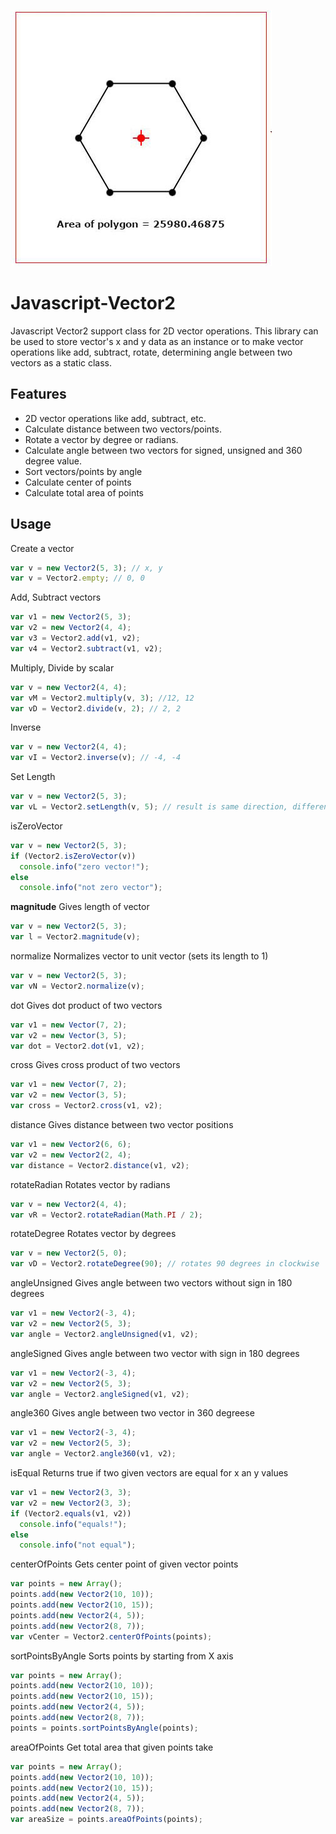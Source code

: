 ![alt tag](https://raw.githubusercontent.com/dogancoruh/Javascript-Vector2/bab448512be52aecb179a7968f8941d35636d980/README.jpg)

# Javascript-Vector2

Javascript Vector2 support class for 2D vector operations. This library can be used to store vector's x and y data as an instance or to make vector operations like add, subtract, rotate, determining angle between two vectors as a static class.

Features
--------
* 2D vector operations like add, subtract, etc.
* Calculate distance between two vectors/points.
* Rotate a vector by degree or radians.
* Calculate angle between two vectors for signed, unsigned and 360 degree value.
* Sort vectors/points by angle
* Calculate center of points
* Calculate total area of points

Usage
-----

Create a vector
```javascript
var v = new Vector2(5, 3); // x, y
var v = Vector2.empty; // 0, 0
```
Add, Subtract vectors
```javascript
var v1 = new Vector2(5, 3);
var v2 = new Vector2(4, 4);
var v3 = Vector2.add(v1, v2);
var v4 = Vector2.subtract(v1, v2);
```
Multiply, Divide by scalar
```javascript
var v = new Vector2(4, 4);
var vM = Vector2.multiply(v, 3); //12, 12
var vD = Vector2.divide(v, 2); // 2, 2
```
Inverse
```javascript
var v = new Vector2(4, 4);
var vI = Vector2.inverse(v); // -4, -4
```
Set Length
```javascript
var v = new Vector2(5, 3);
var vL = Vector2.setLength(v, 5); // result is same direction, different size
```
isZeroVector
```javascript
var v = new Vector2(5, 3);
if (Vector2.isZeroVector(v))
  console.info("zero vector!");
else
  console.info("not zero vector");
```

**magnitude**
Gives length of vector
```javascript
var v = new Vector2(5, 3);
var l = Vector2.magnitude(v);
```

normalize
Normalizes vector to unit vector (sets its length to 1)
```javascript
var v = new Vector2(5, 3);
var vN = Vector2.normalize(v);
```

dot
Gives dot product of two vectors
```javascript
var v1 = new Vector(7, 2);
var v2 = new Vector(3, 5);
var dot = Vector2.dot(v1, v2);
```

cross
Gives cross product of two vectors
```javascript
var v1 = new Vector(7, 2);
var v2 = new Vector(3, 5);
var cross = Vector2.cross(v1, v2);
```

distance
Gives distance between two vector positions
```javascript
var v1 = new Vector2(6, 6);
var v2 = new Vector2(2, 4);
var distance = Vector2.distance(v1, v2);
```

rotateRadian
Rotates vector by radians
```javascript
var v = new Vector2(4, 4);
var vR = Vector2.rotateRadian(Math.PI / 2);
```

rotateDegree
Rotates vector by degrees
```javascript
var v = new Vector2(5, 0);
var vD = Vector2.rotateDegree(90); // rotates 90 degrees in clockwise
```

angleUnsigned
Gives angle between two vectors without sign in 180 degrees
```javascript
var v1 = new Vector2(-3, 4);
var v2 = new Vector2(5, 3);
var angle = Vector2.angleUnsigned(v1, v2);
```

angleSigned
Gives angle between two vector with sign in 180 degrees
```javascript
var v1 = new Vector2(-3, 4);
var v2 = new Vector2(5, 3);
var angle = Vector2.angleSigned(v1, v2);
```

angle360
Gives angle between two vector in 360 degreese
```javascript
var v1 = new Vector2(-3, 4);
var v2 = new Vector2(5, 3);
var angle = Vector2.angle360(v1, v2);
```

isEqual
Returns true if two given vectors are equal for x an y values
```javascript
var v1 = new Vector2(3, 3);
var v2 = new Vector2(3, 3);
if (Vector2.equals(v1, v2))
  console.info("equals!");
else
  console.info("not equal");
```

centerOfPoints
Gets center point of given vector points
```javascript
var points = new Array();
points.add(new Vector2(10, 10));
points.add(new Vector2(10, 15));
points.add(new Vector2(4, 5));
points.add(new Vector2(8, 7));
var vCenter = Vector2.centerOfPoints(points);
```

sortPointsByAngle
Sorts points by starting from X axis
```javascript
var points = new Array();
points.add(new Vector2(10, 10));
points.add(new Vector2(10, 15));
points.add(new Vector2(4, 5));
points.add(new Vector2(8, 7));
points = points.sortPointsByAngle(points);
```

areaOfPoints
Get total area that given points take
```javascript
var points = new Array();
points.add(new Vector2(10, 10));
points.add(new Vector2(10, 15));
points.add(new Vector2(4, 5));
points.add(new Vector2(8, 7));
var areaSize = points.areaOfPoints(points);
```
